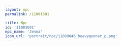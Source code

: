```yaml
---
layout: npc
permalink: /11001601

title: Npc
id: '11001601'
npc_name: 'Jenna'
icon_url: 'portrait/npc/11000046_heavygunner_p.png'
---
```

